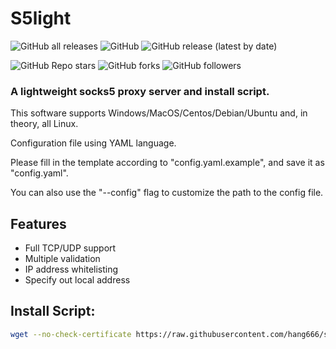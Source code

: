 # S5light

![GitHub all releases](https://img.shields.io/github/downloads/hang666/s5light/total)
![GitHub](https://img.shields.io/github/license/hang666/s5light)
![GitHub release (latest by date)](https://img.shields.io/github/v/release/hang666/s5light)

![GitHub Repo stars](https://img.shields.io/github/stars/hang666/s5light?style=social)
![GitHub forks](https://img.shields.io/github/forks/hang666/s5light?style=social)
![GitHub followers](https://img.shields.io/github/followers/hang666?style=social)

### A lightweight socks5 proxy server and install script.

This software supports Windows/MacOS/Centos/Debian/Ubuntu and, in theory, all Linux.


Configuration file using YAML language.

Please fill in the template according to "config.yaml.example", and save it as "config.yaml".

You can also use the "--config" flag to customize the path to the config file.


## Features

 - Full TCP/UDP support
 - Multiple validation
 - IP address whitelisting
 - Specify out local address


## Install Script:

```bash
wget --no-check-certificate https://raw.githubusercontent.com/hang666/s5light/main/script/install.sh -O install_s5.sh && bash install_s5.sh
```
